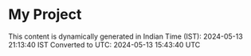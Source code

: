 # My Project

This content is dynamically generated in Indian Time (IST): 2024-05-13 21:13:40 IST
Converted to UTC: 2024-05-13 15:43:40 UTC
